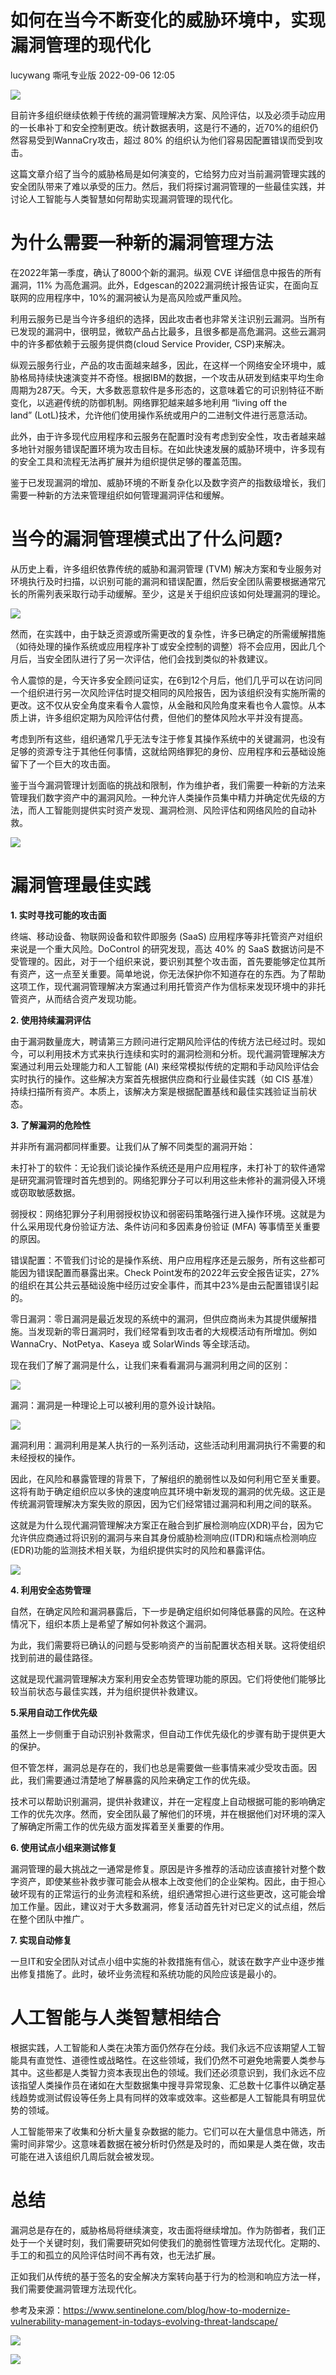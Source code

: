 #  如何在当今不断变化的威胁环境中，实现漏洞管理的现代化   
lucywang  嘶吼专业版   2022-09-06 12:05  
  
![](https://mmbiz.qpic.cn/mmbiz_gif/wpkib3J60o297rwgIksvLibPOwR24tqI8dGRUah80YoBLjTBJgws2n0ibdvfvv3CCm0MIOHTAgKicmOB4UHUJ1hH5g/640?wx_fmt=gif "")  
  
目前许多组织继续依赖于传统的漏洞管理解决方案、风险评估，以及必须手动应用的一长串补丁和安全控制更改。统计数据表明，这是行不通的，近70%的组织仍然容易受到WannaCry攻击，超过 80% 的组织认为他们容易因配置错误而受到攻击。  
  
这篇文章介绍了当今的威胁格局是如何演变的，它给努力应对当前漏洞管理实践的安全团队带来了难以承受的压力。然后，我们将探讨漏洞管理的一些最佳实践，并讨论人工智能与人类智慧如何帮助实现漏洞管理的现代化。  
# 为什么需要一种新的漏洞管理方法  
  
在2022年第一季度，确认了8000个新的漏洞。纵观 CVE 详细信息中报告的所有漏洞，11% 为高危漏洞。此外，Edgescan的2022漏洞统计报告证实，在面向互联网的应用程序中，10%的漏洞被认为是高风险或严重风险。  
  
利用云服务已是当今许多组织的选择，因此攻击者也非常关注识别云漏洞。当所有已发现的漏洞中，很明显，微软产品占比最多，且很多都是高危漏洞。这些云漏洞中的许多都依赖于云服务提供商(cloud Service Provider, CSP)来解决。  
  
纵观云服务行业，产品的攻击面越来越多，因此，在这样一个网络安全环境中，威胁格局持续快速演变并不奇怪。根据IBM的数据，一个攻击从研发到结束平均生命周期为287天。今天，大多数恶意软件是多形态的，这意味着它的可识别特征不断变化，以逃避传统的防御机制。网络罪犯越来越多地利用 “living off the land” (LotL)技术，允许他们使用操作系统或用户的二进制文件进行恶意活动。  
  
此外，由于许多现代应用程序和云服务在配置时没有考虑到安全性，攻击者越来越多地针对服务错误配置环境为攻击目标。在如此快速发展的威胁环境中，许多现有的安全工具和流程无法再扩展并为组织提供足够的覆盖范围。  
  
鉴于已发现漏洞的增加、威胁环境的不断复杂化以及数字资产的指数级增长，我们需要一种新的方法来管理组织如何管理漏洞评估和缓解。  
# 当今的漏洞管理模式出了什么问题?  
  
从历史上看，许多组织依靠传统的威胁和漏洞管理 (TVM) 解决方案和专业服务对环境执行及时扫描，以识别可能的漏洞和错误配置，然后安全团队需要根据通常冗长的所需列表采取行动手动缓解。至少，这是关于组织应该如何处理漏洞的理论。  
  
![](https://mmbiz.qpic.cn/sz_mmbiz_jpg/wpkib3J60o2icWF7kOmAWz873rfb9mhCNibjEzm2L4yWUBNibNicVYibtA7y77icGdNv0GXs3vwJibia0DsE2HDBTgxTyNg/640?wx_fmt=jpeg "")  
  
然而，在实践中，由于缺乏资源或所需更改的复杂性，许多已确定的所需缓解措施（如待处理的操作系统或应用程序补丁或安全控制的调整）将不会应用，因此几个月后，当安全团队进行了另一次评估，他们会找到类似的补救建议。  
  
令人震惊的是，今天许多安全顾问证实，在6到12个月后，他们几乎可以在访问同一个组织进行另一次风险评估时提交相同的风险报告，因为该组织没有实施所需的更改。这不仅从安全角度来看令人震惊，从金融和风险角度来看也令人震惊。从本质上讲，许多组织定期为风险评估付费，但他们的整体风险水平并没有提高。  
  
考虑到所有这些，组织通常几乎无法专注于修复其操作系统中的关键漏洞，也没有足够的资源专注于其他任何事情，这就给网络罪犯的身份、应用程序和云基础设施留下了一个巨大的攻击面。  
  
鉴于当今漏洞管理计划面临的挑战和限制，作为维护者，我们需要一种新的方法来管理我们数字资产中的漏洞风险。一种允许人类操作员集中精力并确定优先级的方法，而人工智能则提供实时资产发现、漏洞检测、风险评估和网络风险的自动补救。  
  
![](https://mmbiz.qpic.cn/sz_mmbiz_jpg/wpkib3J60o2icWF7kOmAWz873rfb9mhCNibelmxhnzKWUnTicW7yjtC7EuwqP3RQZRNfKEnzbFyXsKwKbw80EibwcsQ/640?wx_fmt=jpeg "")  
# 漏洞管理最佳实践  
  
**1. 实时寻找可能的攻击面**  
  
终端、移动设备、物联网设备和软件即服务 (SaaS) 应用程序等非托管资产对组织来说是一个重大风险。DoControl 的研究发现，高达 40% 的 SaaS 数据访问是不受管理的。因此，对于一个组织来说，要识别其整个攻击面，首先要能够定位其所有资产，这一点至关重要。简单地说，你无法保护你不知道存在的东西。为了帮助这项工作，现代漏洞管理解决方案通过利用托管资产作为信标来发现环境中的非托管资产，从而结合资产发现功能。  
  
**2. 使用持续漏洞评估**  
  
由于漏洞数量庞大，聘请第三方顾问进行定期风险评估的传统方法已经过时。现如今，可以利用技术方式来执行连续和实时的漏洞检测和分析。现代漏洞管理解决方案通过利用云处理能力和人工智能 (AI) 来经常模拟传统的定期和手动风险评估会实时执行的操作。这些解决方案首先根据供应商和行业最佳实践（如 CIS 基准）持续扫描所有资产。本质上，该解决方案是根据配置基线和最佳实践验证当前状态。  
  
**3. 了解漏洞的危险性**  
  
并非所有漏洞都同样重要。让我们从了解不同类型的漏洞开始：  
  
未打补丁的软件：无论我们谈论操作系统还是用户应用程序，未打补丁的软件通常是研究漏洞管理时首先想到的。网络犯罪分子可以利用这些未修补的漏洞侵入环境或窃取敏感数据。  
  
弱授权：网络犯罪分子利用弱授权协议和弱密码策略强行进入操作环境。这就是为什么采用现代身份验证方法、条件访问和多因素身份验证 (MFA) 等事情至关重要的原因。  
  
错误配置：不管我们讨论的是操作系统、用户应用程序还是云服务，所有这些都可能因为错误配置而暴露出来。Check Point发布的2022年云安全报告证实，27%的组织在其公共云基础设施中经历过安全事件，而其中23%是由云配置错误引起的。  
  
零日漏洞：零日漏洞是最近发现的系统中的漏洞，但供应商尚未为其提供缓解措施。当发现新的零日漏洞时，我们经常看到攻击者的大规模活动有所增加。例如 WannaCry、NotPetya、Kaseya 或 SolarWinds 等全球活动。  
  
现在我们了解了漏洞是什么，让我们来看看漏洞与漏洞利用之间的区别：  
  
![](https://mmbiz.qpic.cn/sz_mmbiz_png/wpkib3J60o2icWF7kOmAWz873rfb9mhCNibtMIr34rpnIibicsMibjhGRGpH38pXAZ04UvJicux1icIialMovaXPWpFdBBg/640?wx_fmt=png "")  
  
漏洞：漏洞是一种理论上可以被利用的意外设计缺陷。  
  
![](https://mmbiz.qpic.cn/sz_mmbiz_png/wpkib3J60o2icWF7kOmAWz873rfb9mhCNibiaewzHm5S8iaKNdjZlxex0eop2SZyicegVic95YWGAvuS4F5zUS1g8bAeg/640?wx_fmt=png "")  
  
  
漏洞利用：漏洞利用是某人执行的一系列活动，这些活动利用漏洞执行不需要的和未经授权的操作。  
  
因此，在风险和暴露管理的背景下，了解组织的脆弱性以及如何利用它至关重要。这将有助于确定组织应以多快的速度响应其环境中新发现的漏洞的优先级。这正是传统漏洞管理解决方案失败的原因，因为它们经常错过漏洞和利用之间的联系。  
  
这就是为什么现代漏洞管理解决方案正在融合到扩展检测响应(XDR)平台，因为它允许供应商通过将识别的漏洞与来自其身份威胁检测响应(ITDR)和端点检测响应(EDR)功能的监测技术相关联，为组织提供实时的风险和暴露评估。  
  
![](https://mmbiz.qpic.cn/sz_mmbiz_jpg/wpkib3J60o2icWF7kOmAWz873rfb9mhCNibf72wRckgvTibY8SYj4XcErQOGD8WRib4beHbScGtdvI6icwStyEvwGXBA/640?wx_fmt=jpeg "")  
  
**4. 利用安全态势管理**  
  
自然，在确定风险和漏洞暴露后，下一步是确定组织如何降低暴露的风险。在这种情况下，组织本质上是希望了解如何补救这个漏洞。  
  
为此，我们需要将已确认的问题与受影响资产的当前配置状态相关联。这将使组织找到前进的最佳路径。  
  
这就是现代漏洞管理解决方案利用安全态势管理功能的原因。它们将使他们能够比较当前状态与最佳实践，并为组织提供补救建议。  
  
**5.采用自动工作优先级**  
  
虽然上一步侧重于自动识别补救需求，但自动工作优先级化的步骤有助于提供更大的保护。  
  
但不管怎样，漏洞总是存在的，我们也总是需要做一些事情来减少受攻击面。因此，我们需要通过清楚地了解暴露的风险来确定工作的优先级。  
  
技术可以帮助识别漏洞，提供补救建议，并在一定程度上自动根据可能的影响确定工作的优先次序。然而，安全团队最了解他们的环境，并在根据他们对环境的深入了解确定所需工作的优先级方面发挥着至关重要的作用。  
  
**6. 使用试点小组来测试修复**  
  
漏洞管理的最大挑战之一通常是修复。原因是许多推荐的活动应该直接针对整个数字资产，即使某些补救步骤可能会从根本上改变他们的企业架构。因此，由于担心破坏现有的正常运行的业务流程和系统，组织通常担心进行这些更改，这可能会增加工作量。因此，建议对于大多数漏洞，修复活动首先针对已定义的试点组，然后在整个团队中推广。  
  
**7. 实现自动修复**  
  
一旦IT和安全团队对试点小组中实施的补救措施有信心，就该在数字产业中逐步推出修复措施了。此时，破坏业务流程和系统功能的风险应该是最小的。  
# 人工智能与人类智慧相结合  
  
根据实践，人工智能和人类在决策方面仍然存在分歧。我们永远不应该期望人工智能具有直觉性、道德性或战略性。在这些领域，我们仍然不可避免地需要人类参与其中。这些都是人类智力资本表现出色的领域。我们还必须意识到，我们永远不应该指望人类操作员在诸如在大型数据集中搜寻异常现象、汇总数十亿事件以确定基线趋势或测试假设等任务上具有同样的效率或效率。这些都是人工智能具有明显优势的领域。  
  
人工智能带来了收集和分析大量复杂数据的能力。它们可以在大量信息中筛选，所需时间非常少。这意味着数据在被分析时仍然是及时的，而如果是人类在做，攻击可能在进入该组织几周后就会被发现。  
# 总结  
  
漏洞总是存在的，威胁格局将继续演变，攻击面将继续增加。作为防御者，我们正处于一个关键时刻，我们需要研究如何使我们的脆弱性管理方法现代化。定期的、手工的和孤立的风险评估时间不再有效，也无法扩展。  
  
正如我们从传统的基于签名的安全解决方案转向基于行为的检测和响应方法一样，我们需要使漏洞管理方法现代化。  
  
参考及来源：https://www.sentinelone.com/blog/how-to-modernize-vulnerability-management-in-todays-evolving-threat-landscape/  
  
![](https://mmbiz.qpic.cn/sz_mmbiz_png/wpkib3J60o2icWF7kOmAWz873rfb9mhCNibnqQxxdC1bPv88enlkYyHib2yG2PshwOtpw5S4Kg7NKqjtnMQR0ZiayiaQ/640?wx_fmt=png "")  
  
![](https://mmbiz.qpic.cn/sz_mmbiz_png/wpkib3J60o2icWF7kOmAWz873rfb9mhCNibia6n1fb1YzolekfwKApvNHibCy36iaXwSXUdX4XKqSq37FpLthc8vOpMg/640?wx_fmt=png "")  
  
